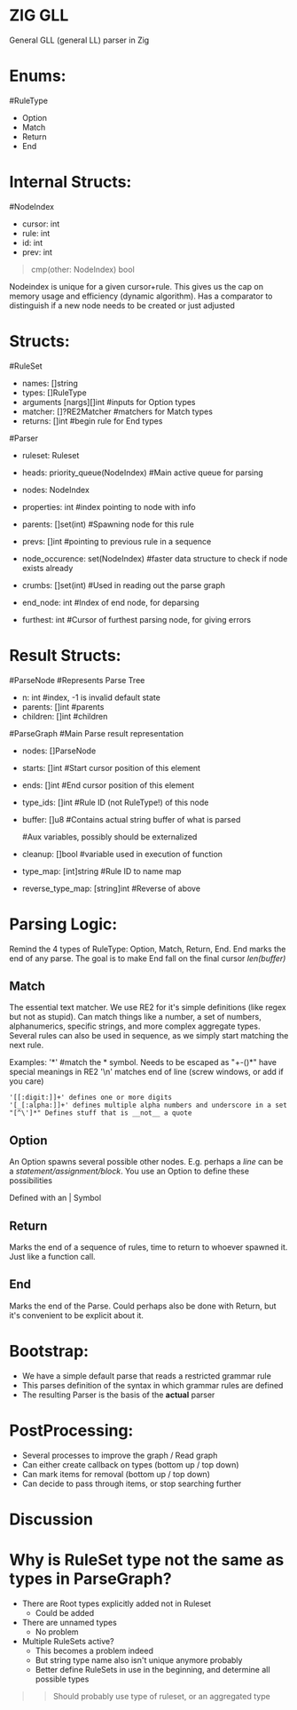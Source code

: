 ZIG GLL
=======
General GLL (general LL) parser in Zig

Enums:
=====
#RuleType
- Option
- Match
- Return
- End

Internal Structs:
================
#NodeIndex
- cursor: int
- rule: int
- id: int
- prev: int
> cmp(other: NodeIndex) bool

Nodeindex is unique for a given cursor+rule. This gives us the cap on memory usage and efficiency (dynamic algorithm).
Has a comparator to distinguish if a new node needs to be created or just adjusted


Structs:
=======
#RuleSet
- names: []string
- types: []RuleType
- arguments [nargs][]int      #inputs for Option types
- matcher: []?RE2Matcher      #matchers for Match types
- returns: []int              #begin rule for End types


#Parser
- ruleset: Ruleset
- heads: priority_queue(NodeIndex)  #Main active queue for parsing

- nodes: NodeIndex
- properties: int             #index pointing to node with info
- parents: []set(int)         #Spawning node for this rule
- prevs: []int                #pointing to previous rule in a sequence

- node_occurence: set(NodeIndex) #faster data structure to check if node exists already

- crumbs: []set(int)          #Used in reading out the parse graph
- end_node: int               #Index of end node, for deparsing
- furthest: int               #Cursor of furthest parsing node, for giving errors

Result Structs:
==============

#ParseNode              #Represents Parse Tree
- n: int                #index, -1 is invalid default state
- parents: []int        #parents
- children: []int       #children

#ParseGraph             #Main Parse result representation
- nodes: []ParseNode
- starts: []int         #Start cursor position of this element
- ends: []int           #End cursor position of this element
- type_ids: []int       #Rule ID (not RuleType!) of this node
- buffer: []u8          #Contains actual string buffer of what is parsed

   #Aux variables, possibly should be externalized
- cleanup: []bool       #variable used in execution of function
- type_map: [int]string           #Rule ID to name map
- reverse_type_map: [string]int   #Reverse of above

Parsing Logic:
=============
Remind the 4 types of RuleType: Option, Match, Return, End.
End marks the end of any parse. The goal is to make End fall on the final cursor _len(buffer)_

Match
-----
The essential text matcher. We use RE2 for it's simple definitions (like regex but not as stupid). Can match things like a number, a set of numbers, alphanumerics, specific strings, and more complex aggregate types. Several rules can also be used in sequence, as we simply start matching the next rule.

Examples:
'\*' #match the * symbol. Needs to be escaped as "+-()\*" have special meanings in RE2
'\n' matches end of line (screw windows, or add if you care)
```
'[[:digit:]]+' defines one or more digits
'[_[:alpha:]]+' defines multiple alpha numbers and underscore in a set
"[^\']*" Defines stuff that is __not__ a quote
```

Option
------
An Option spawns several possible other nodes. E.g. perhaps a _line_ can be a _statement/assignment/block_. You use an Option to define these possibilities

Defined with an | Symbol

Return
------
Marks the end of a sequence of rules, time to return to whoever spawned it.
Just like a function call.

End
---
Marks the end of the Parse. Could perhaps also be done with Return, but it's convenient to be explicit about it.


Bootstrap:
=========
- We have a simple default parse that reads a restricted grammar rule
- This parses definition of the syntax in which grammar rules are defined
- The resulting Parser is the basis of the __actual__ parser

PostProcessing:
==============
- Several processes to improve the graph / Read graph
- Can either create callback on types (bottom up / top down)
- Can mark items for removal (bottom up / top down)
- Can decide to pass through items, or stop searching further


Discussion
==========
# Why is RuleSet type not the same as types in ParseGraph?
- There are Root types explicitly added not in Ruleset
  - Could be added
- There are unnamed types
  - No problem
- Multiple RuleSets active?
  - This becomes a problem indeed
  - But string type name also isn't unique anymore probably
  - Better define RuleSets in use in the beginning, and determine all possible types
>> Should probably use type of ruleset, or an aggregated type

